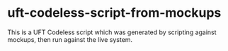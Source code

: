 # uft-codeless-script-from-mockups
This is a UFT Codeless script which was generated by scripting against mockups, then run against the live system.
